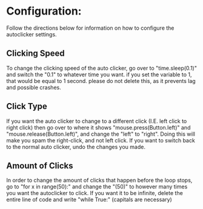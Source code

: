 # Configuration:

Follow the directions below for information on how to configure the autoclicker settings.

## Clicking Speed
To change the clicking speed of the auto clicker, go over to "time.sleep(0.1)" and switch the "0.1" to whatever time you want. if you set the variable to 1, that would be equal to 1 second. please do not delete this, as it prevents lag and possible crashes.

## Click Type
If you want the auto clicker to change to a different click (I.E. left click to right click) then go over to where it shows "mouse.press(Button.left)" and "mouse.release(Button.left)", and change the "left" to "right". Doing this will make you spam the right-click, and not left click. If you want to switch back to the normal auto clicker, undo the changes you made.

## Amount of Clicks
In order to change the amount of clicks that happen before the loop stops, go to "for x in range(50):" and change the "(50)" to however many times you want the autoclicker to click. If you want it to be infinite, delete the entire line of code and write "while True:" (capitals are necessary)
